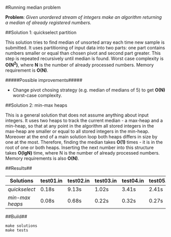 #Running median problem

**Problem**: *Given unordered stream of integers make an algorithm returning a median of already registered numbers.*

##Solution 1: quickselect partition

This solution tries to find median of unsorted array each time new sample is submitted. It uses partitioning of input data into two parts: one part contains numbers smaller or equal than chosen pivot and second part greater. This step is repeated recursively until median is found. Worst case complexity is **O(N<sup>2</sup>)**, where **N** is the number of already processed numbers. Memory requirement is **O(N)**.

#####Possible improvements#####
* Change pivot chosing strategy (e.g. median of medians of 5) to get **O(N)** worst-case complexity.

##Solution 2: min-max heaps

This is a general solution that does not assume anything about input integers. It uses two heaps to track the current median - a max-heap and a min-heap, so that at any point in the algorithm all stored integers in the max-heap are smaller or equal to all stored integers in the min-heap. Moreover at the end of a main solution loop both heaps differs in size by one at the most. Therefore, finding the median takes **O(1)** times - it is in the root of one or both heaps. Inserting the next number into this structure takes **O(lgN)** time, where N is the number of already processed numbers. Memory requirements is also **O(N)**. 

##Results##

| Solutions          | test01.in  | test02.in  | test03.in  | test04.in  | test05.in  | test06.in  |
| ------------------ | ---------- | ---------- | ---------- | ---------- | ---------- | ---------- |
|*quickselect*       | 0.18s      | 9.13s      | 1.02s      | 3.41s      | 2.41s      | 0.70s      |
|*min-max heaps*     | 0.08s      | 0.68s      | 0.22s      | 0.32s      | 0.27s      | 0.14s      |

##Build##
```
make solutions
make tests
```
